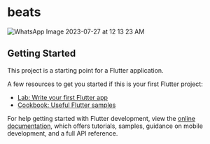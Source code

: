 # beats

![WhatsApp Image 2023-07-27 at 12 13 23 AM](https://github.com/SalemAshraf/beats/assets/82342535/9b289e8d-0e89-48cb-9caf-fdd9b1a61e84)



## Getting Started

This project is a starting point for a Flutter application.

A few resources to get you started if this is your first Flutter project:

- [Lab: Write your first Flutter app](https://docs.flutter.dev/get-started/codelab)
- [Cookbook: Useful Flutter samples](https://docs.flutter.dev/cookbook)

For help getting started with Flutter development, view the
[online documentation](https://docs.flutter.dev/), which offers tutorials,
samples, guidance on mobile development, and a full API reference.

